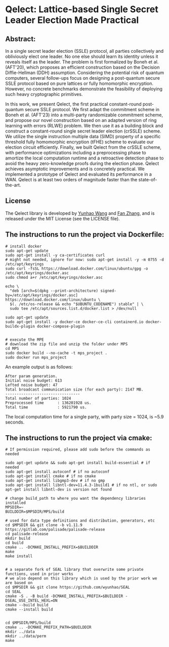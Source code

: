 



# Qelect: Lattice-based Single Secret Leader Election Made Practical

## Abstract:
In a single secret leader election (SSLE) protocol, all parties collectively and obliviously elect one leader. No one else should learn its identity unless it reveals itself as the leader.
The problem is first formalized by Boneh et al. (AFT'20), which proposes an efficient construction based on the Decision Diffie-Hellman (DDH) assumption.
Considering the potential risk of quantum computers, several follow-ups focus on designing a post-quantum secure SSLE protocol based on pure lattices or fully homomorphic encryption. However, no concrete benchmarks demonstrate the feasibility of deploying such heavy cryptographic primitives.

In this work, we present Qelect, the first practical constant-round post-quantum secure SSLE protocol.
We first adapt the commitment scheme in Boneh et al. (AFT'23) into a multi-party randomizable commitment scheme, and propose our novel construction based on an adapted version of ring learning with errors (RLWE) problem.
We then use it as a building block and construct a constant-round single secret leader election (crSSLE) scheme.
We utilize the single instruction multiple data (SIMD) property of a specific threshold fully homomorphic encryption (tFHE) scheme to evaluate our election circuit efficiently.
Finally, we built Qelect from the crSSLE scheme, with performance optimizations including a preprocessing phase to amortize the local computation runtime and a retroactive detection phase to avoid the heavy zero-knowledge proofs during the election phase.
Qelect achieves asymptotic improvements and is concretely practical.
We implemented a prototype of Qelect and evaluated its performance in a WAN.
Qelect is at least two orders of magnitude faster than the state-of-the-art.

## License

The Qelect library is developed by [Yunhao Wang](https://scholar.google.com/citations?user=-3s-pjIAAAAJ&hl=en) and [Fan Zhang](https://www.fanzhang.me/), and is released under the MIT License (see the LICENSE file).

## The instructions to run the project via Dockerfile:
```
# install docker
sudo apt-get update
sudo apt-get install -y ca-certificates curl
# might not needed, ignore for now: sudo apt-get install -y -m 0755 -d /etc/apt/keyrings
sudo curl -fsSL https://download.docker.com/linux/ubuntu/gpg -o /etc/apt/keyrings/docker.asc
sudo chmod a+r /etc/apt/keyrings/docker.asc

echo \
  "deb [arch=$(dpkg --print-architecture) signed-by=/etc/apt/keyrings/docker.asc] https://download.docker.com/linux/ubuntu \
  $(. /etc/os-release && echo "$UBUNTU_CODENAME") stable" | \
  sudo tee /etc/apt/sources.list.d/docker.list > /dev/null

sudo apt-get update
sudo apt-get install -y docker-ce docker-ce-cli containerd.io docker-buildx-plugin docker-compose-plugin


# execute the MPE
# download the zip file and unzip the folder under MPS
cd MPS
sudo docker build --no-cache -t mps_project .
sudo docker run mps_project
```

An example output is as follows:
```
After param generation.
Initial noise budget: 613
Lefted noise budget: 47
Total broadcast communication size (for each party): 2147 MB.
---------------------------------
Total number of parties: 1024
Preprocessed time      : 136201928 us.
Total time             : 5921790 us.
```
The local computation time for a single party, with party size = 1024, is ~5.9 seconds.

## The instructions to run the project via cmake:
```
# If permission required, please add sudo before the commands as needed

sudo apt-get update && sudo apt-get install build-essential # if needed
sudo apt-get install autoconf # if no autoconf
sudo apt-get install cmake # if no cmake
sudo apt-get install libgmp3-dev # if no gmp
sudo apt-get install libntl-dev=11.4.3-1build1 # if no ntl, or sudo apt-get install libntl-dev is version not found

# change build_path to where you want the dependency libraries installed
MPSDIR=~
BUILDDIR=$MPSDIR/MPS/build

# used for data type definitions and distribution, generators, etc
cd $MPSDIR && git clone -b v1.11.9 https://gitlab.com/palisade/palisade-release
cd palisade-release
mkdir build
cd build
cmake .. -DCMAKE_INSTALL_PREFIX=$BUILDDIR
make
make install


# a separate fork of SEAL library that overwrite some private functions, used in prior works
# we also depend on this library which is used by the prior work we are based on
cd $MPSDIR && git clone https://github.com/wyunhao/SEAL
cd SEAL
cmake -S . -B build -DCMAKE_INSTALL_PREFIX=$BUILDDIR -DSEAL_USE_INTEL_HEXL=ON 
cmake --build build
cmake --install build


cd $MPSDIR/MPS/build
cmake .. -DCMAKE_PREFIX_PATH=$BUILDDIR
mkdir ../data
mkdir ../data/perm
make
```

